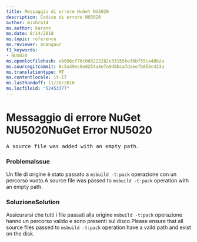 ```yaml
---
title: Messaggio di errore NuGet NU5020
description: Codice di errore NU5020
author: mishra14
ms.author: karann
ms.date: 8/14/2018
ms.topic: reference
ms.reviewer: anangaur
f1_keywords:
- NU5020
ms.openlocfilehash: eb096cf76c0d3222282e33155be3bbf55ca48b2a
ms.sourcegitcommit: 0c5a49ec6e0254a4e7a9d8bca7daeefb853c433a
ms.translationtype: MT
ms.contentlocale: it-IT
ms.lasthandoff: 11/28/2018
ms.locfileid: "52453377"
---
```

# <a name="nuget-error-nu5020"></a><span data-ttu-id="5179c-103">Messaggio di errore NuGet NU5020</span><span class="sxs-lookup"><span data-stu-id="5179c-103">NuGet Error NU5020</span></span>
<pre>A source file was added with an empty path.</pre>

### <a name="issue"></a><span data-ttu-id="5179c-104">Problema</span><span class="sxs-lookup"><span data-stu-id="5179c-104">Issue</span></span>

<span data-ttu-id="5179c-105">Un file di origine è stato passato a `msbuild -t:pack` operazione con un percorso vuoto.</span><span class="sxs-lookup"><span data-stu-id="5179c-105">A source file was passed to `msbuild -t:pack` operation with an empty path.</span></span>


### <a name="solution"></a><span data-ttu-id="5179c-106">Soluzione</span><span class="sxs-lookup"><span data-stu-id="5179c-106">Solution</span></span>

<span data-ttu-id="5179c-107">Assicurarsi che tutti i file passati alla origine `msbuild -t:pack` operazione hanno un percorso valido e sono presenti sul disco.</span><span class="sxs-lookup"><span data-stu-id="5179c-107">Please ensure that all source files passed to `msbuild -t:pack` operation have a vaild path and exist on the disk.</span></span>

